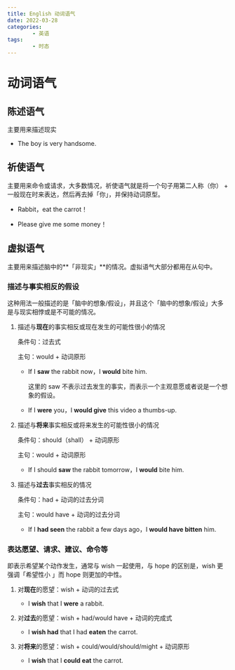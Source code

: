 ```yaml
---
title: English 动词语气
date: 2022-03-28
categories:
        - 英语
tags:
        - 时态
---
```


# 动词语气

## 陈述语气

主要用来描述现实

- The boy is very handsome.

## 祈使语气

主要用来命令或请求，大多数情况，祈使语气就是将一个句子用第二人称（你） + 一般现在时来表达，然后再去掉「你」，并保持动词原型。

- Rabbit，eat the carrot！

- Please give me some money！

## 虚拟语气

主要用来描述脑中的**「非现实」**的情况。虚拟语气大部分都用在从句中。

### 描述与事实相反的假设

这种用法一般描述的是「脑中的想象/假设」，并且这个「脑中的想象/假设」大多是与现实相悖或是不可能的情况。

1. 描述与**现在**的事实相反或现在发生的可能性很小的情况

      条件句：过去式

      主句：would + 动词原形

      - If I **saw** the rabbit now，I **would** bite him.

           这里的 saw 不表示过去发生的事实，而表示一个主观意愿或者说是一个想象的假设。

      - If I **were** you，I **would give** this video a thumbs-up.

2. 描述与**将来**事实相反或将来发生的可能性很小的情况

      条件句：should（shall） + 动词原形

      主句：would + 动词原形

      - If I should **saw** the rabbit tomorrow，I **would** bite him.

3. 描述与**过去**事实相反的情况

      条件句：had + 动词的过去分词

      主句：would have + 动词的过去分词

      - If I **had seen** the rabbit a few days ago，I **would have bitten** him.

### 表达愿望、请求、建议、命令等

即表示希望某个动作发生，通常与 wish 一起使用，与 hope 的区别是，wish 更强调「希望性小 」而 hope 则更加的中性。

1. 对**现在**的愿望：wish + 动词的过去式

      - I **wish** that I **were** a rabbit.

2. 对**过去**的愿望：wish + had/would have + 动词的完成式

      - I **wish had** that I had **eaten** the carrot.

3. 对**将来**的愿望：wish + could/would/should/might + 动词原形

      - I **wish** that I **could eat** the carrot.

